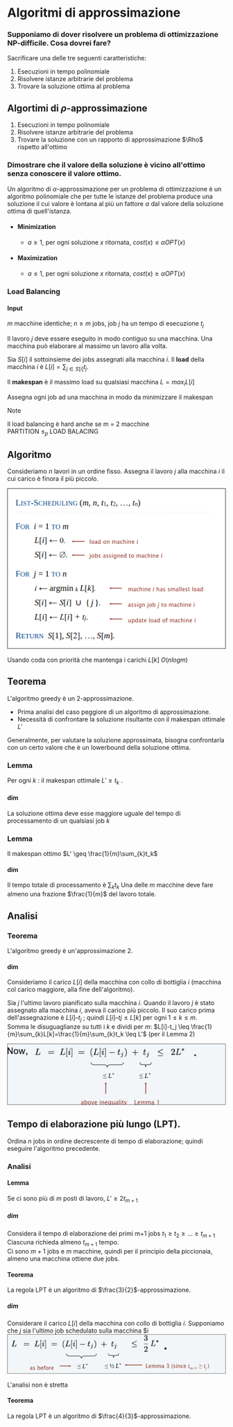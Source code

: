 # Algoritmi di approssimazione  
### Supponiamo di dover risolvere un problema di ottimizzazione NP-difficile. Cosa dovrei fare?  
Sacrificare una delle tre seguenti caratteristiche:  
1. Esecuzioni in tempo polinomiale 
2. Risolvere istanze arbitrarie del problema  
3. Trovare la soluzione ottima al problema  

## Algortimi di $\rho$-approssimazione  
1. Esecuzioni in tempo polinomiale 
2. Risolvere istanze arbitrarie del problema  
3. Trovare la soluzione con un rapporto di approssimazione $\Rho$ rispetto all'ottimo  

### Dimostrare che il valore della soluzione è vicino all'ottimo senza conoscere il valore ottimo.  

Un algoritmo di $\alpha$-approssimazione per un problema di ottimizzazione è un algoritmo polinomiale che per tutte le istanze del problema produce una soluzione il cui valore è lontana al più un fattore $\alpha$ dal valore della soluzione ottima di quell'istanza.  

+ #### Minimization  
  + $a \geq 1$, per ogni soluzione $x$ ritornata, $cost(x)\leq \alpha OPT(x)$ 
+ #### Maximization
  + $a \leq 1$, per ogni soluzione $x$ ritornata, $cost(x)\geq \alpha OPT(x)$ 

### Load Balancing  
#### Input
$m$ macchine identiche; $n \geq m$ jobs, job $j$ ha un tempo di esecuzione $t_j$  

Il lavoro $j$ deve essere eseguito in modo contiguo su una macchina.
Una macchina può elaborare al massimo un lavoro alla volta.  

Sia $S[i]$ il sottoinsieme dei jobs assegnati alla macchina $i$.
Il **load** della macchina $i$ è $L[i] = \sum_{j \in S[i]}t_j$.  

Il **makespan** è il massimo load su qualsiasi macchina $L=max_iL[i]$

Assegna ogni job ad una macchina in modo da minimizzare il makespan  

>[!NOTE]
> Il load balancing è hard anche se m = 2 macchine  
> PARTITION $\leq_p$ LOAD BALACING  

## Algoritmo  

Consideriamo $n$ lavori in un ordine fisso.
Assegna il lavoro $j$ alla macchina $i$ il cui carico è finora il più piccolo.  

![APX](./Screen/apx1.png)  

Usando coda con priorità che mantenga i carichi $L[k]$ $O(nlogm)$  


## Teorema  

L'algoritmo greedy è un 2-approssimazione.
+ Prima analisi del caso peggiore di un algoritmo di approssimazione.
+ Necessità di confrontare la soluzione risultante con il makespan ottimale $L'$  

Generalmente, per valutare la soluzione approssimata, bisogna confrontarla con un certo valore che è un lowerbound della soluzione ottima.

### Lemma 
Per ogni $k$ : il makespan ottimale $L' \geq t_k$ .
#### dim
La soluzione ottima deve esse maggiore uguale del tempo di processamento di un qualsiasi job $k$  

### Lemma  
Il makespan ottimo $L' \geq \frac{1}{m}\sum_{k}t_k$  
#### dim  
Il tempo totale di processamento è $\sum_{k}t_k$
Una delle $m$ macchine deve fare almeno una frazione $\frac{1}{m}$ del lavoro totale.  

## Analisi
### Teorema 
L'algoritmo greedy è un'approssimazione 2.

#### dim

Consideriamo il carico $L[i]$ della macchina con collo di bottiglia $i$ (macchina col carico maggiore, alla fine dell'algoritmo).

Sia $j$ l'ultimo lavoro pianificato sulla macchina $i$.
Quando il lavoro $j$ è stato assegnato alla macchina $i$, aveva il carico più piccolo.
Il suo carico prima dell'assegnazione è $L[i] – t_j$ ; quindi $L[i] – tj \leq L[k]$ per ogni $1 \leq k \leq m$.  
Somma le disuguaglianze su tutti i $k$ e dividi per $m$:
$L[i]-t_j \leq \frac{1}{m}\sum_{k}L[k]=\frac{1}{m}\sum_{k}t_k \leq L'$ (per il Lemma 2)  

![IMG101](./Screen/apx2.png)  
## Tempo di elaborazione più lungo (LPT). 

Ordina $n$ jobs in ordine decrescente di tempo di elaborazione; quindi eseguire l'algoritmo precedente.  

### Analisi  
#### Lemma  
Se ci sono più di $m$ posti di lavoro, $L' \geq 2 t_{m+1}$  
##### dim  
Considera il tempo di elaborazione dei primi m+1 jobs $t_1 \geq t_2 \geq … \geq t_{m+1}$  
Ciascuna richieda almeno $t_{m+1}$ tempo.  
Ci sono $m + 1$ jobs e $m$ macchine, quindi per il principio della piccionaia,
almeno una macchina ottiene due jobs.    

#### Teorema
La regola LPT è un algoritmo di $\frac{3}{2}$-approssimazione.
##### dim

Considerare il carico $L[i]$ della macchina con collo di bottiglia $i$.
Supponiamo che $j$ sia l'ultimo job schedulato sulla macchina $i  
![IMG102](./Screen/apx3.png)  

L'analisi non è stretta  
#### Teorema
La regola LPT è un algoritmo di $\frac{4}{3}$-approssimazione.


